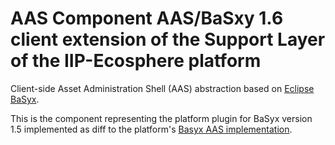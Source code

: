 # AAS Component AAS/BaSxy 1.6 client extension of the Support Layer of the IIP-Ecosphere platform

Client-side Asset Administration Shell (AAS) abstraction based on [Eclipse BaSyx](https://www.eclipse.org/basyx/).  

This is the component representing the platform plugin for BaSyx version 1.5 implemented as diff to the platform's [Basyx AAS implementation](../support.aas.basxy/README.md).
